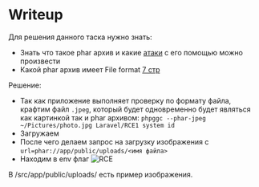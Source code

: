 # Writeup

Для решения данного таска нужно знать:
- Знать что такое phar архив и какие [атаки](https://blog.ripstech.com/2018/new-php-exploitation-technique/) с его помощью можно произвести 
- Какой phar архив имеет File format [7 стр](https://cdn2.hubspot.net/hubfs/3853213/us-18-Thomas-It's-A-PHP-Unserialization-Vulnerability-Jim-But-Not-As-We-....pdf?)

Решение:
- Так как приложение выполняет проверку по формату файла, крафтим файл `.jpeg`, который будет одновременно будет являться как картинкой так и phar архивом: `phpggc --phar-jpeg  ~/Pictures/photo.jpg Laravel/RCE1 system id`
- Загружаем
- После чего делаем запрос на загрузку изображения c `url=phar://app/public/uploads/<имя файла>`
- Находим в env флаг
![RCE](https://gitlab.com/quals-2020/2in1/-/raw/master/2020-10-04_13-18-42.png)

В /src/app/public/uploads/ есть пример изображения.